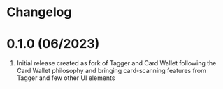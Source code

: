 # Changelog

# 0.1.0 (06/2023)
1. Initial release created as fork of Tagger and Card Wallet following the Card Wallet philosophy and bringing card-scanning features from Tagger and few other UI elements
